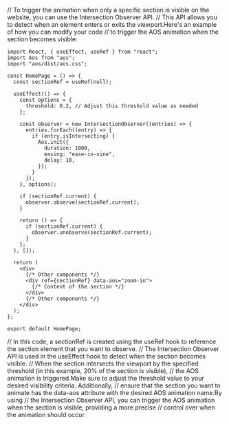 // To trigger the animation when only a specific section is visible on the website, you can use the Intersection Observer API. 
// This API allows you to detect when an element enters or exits the viewport.Here's an example of how you can modify your code
// to trigger the AOS animation when the section becomes visible:

```
import React, { useEffect, useRef } from "react";
import Aos from "aos";
import "aos/dist/aos.css";

const HomePage = () => {
  const sectionRef = useRef(null);

  useEffect(() => {
    const options = {
      threshold: 0.2, // Adjust this threshold value as needed
    };

    const observer = new IntersectionObserver((entries) => {
      entries.forEach((entry) => {
        if (entry.isIntersecting) {
          Aos.init({
            duration: 1000,
            easing: "ease-in-sine",
            delay: 10,
          });
        }
      });
    }, options);

    if (sectionRef.current) {
      observer.observe(sectionRef.current);
    }

    return () => {
      if (sectionRef.current) {
        observer.unobserve(sectionRef.current);
      }
    };
  }, []);

  return (
    <div>
      {/* Other components */}
      <div ref={sectionRef} data-aos="zoom-in">
        {/* Content of the section */}
      </div>
      {/* Other components */}
    </div>
  );
};

export default HomePage;
```
// In this code, a sectionRef is created using the useRef hook to reference the section element that you want to observe. 
// The Intersection Observer API is used in the useEffect hook to detect when the section becomes visible.
// When the section intersects the viewport by the specified threshold (in this example, 20% of the section is visible), 
// the AOS animation is triggered.Make sure to adjust the threshold value to your desired visibility criteria. Additionally,
// ensure that the section you want to animate has the data-aos attribute with the desired AOS animation name.By using 
// the Intersection Observer API, you can trigger the AOS animation when the section is visible, providing a more precise 
// control over when the animation should occur.
